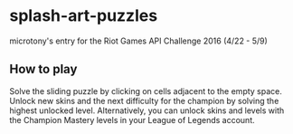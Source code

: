 # splash-art-puzzles

microtony's entry for the Riot Games API Challenge 2016 (4/22 - 5/9)

## How to play

Solve the sliding puzzle by clicking on cells adjacent to the empty space. Unlock new skins and the next difficulty for the champion by solving the highest unlocked level. Alternatively, you can unlock skins and levels with the Champion Mastery levels in your League of Legends account.

